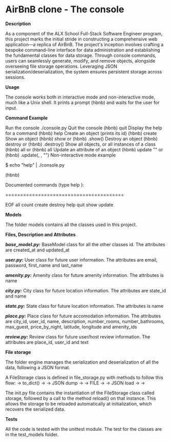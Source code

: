 # AirBnB clone - The console

****Description****

As a component of the ALX School Full-Stack Software Engineer program, this project marks the initial stride in constructing a comprehensive web application—a replica of AirBnB. The project's inception involves crafting a bespoke command-line interface for data administration and establishing the fundamental classes for data storage. Through console commands, users can seamlessly generate, modify, and remove objects, alongside overseeing file storage operations. Leveraging JSON serialization/deserialization, the system ensures persistent storage across sessions.

****Usage****

The console works both in interactive mode and non-interactive mode, much like a Unix shell. It prints a prompt (hbnb) and waits for the user for input.

****Command	Example****

Run the console	./console.py
Quit the console	(hbnb) quit
Display the help for a command	(hbnb) help <command>
Create an object (prints its id)	(hbnb) create <class>
Show an object	(hbnb) show <class> <id> or (hbnb) <class>.show(<id>)
Destroy an object	(hbnb) destroy <class> <id> or (hbnb) <class>.destroy(<id>)
Show all objects, or all instances of a class	(hbnb) all or (hbnb) all <class>
Update an attribute of an object	(hbnb) update <class> <id> <attribute name> "<attribute value>" or (hbnb) <class>.update(<id>, <attribute name>, "<attribute value>")
Non-interactive mode example

$ echo "help" | ./console.py

(hbnb)

Documented commands (type help <topic>):

========================================

EOF  all  count  create  destroy  help  quit  show  update

****Models****

The folder models contains all the classes used in this project.

****Files, Description and Attributes****

***base_model.py:*** BaseModel class for all the other classes	id. The attributes are created_at and updated_at

***user.py:*** User class for future user information. The attributes are email, password, first_name and last_name

***amenity.py:*** Amenity class for future amenity information. The attributes is name

***city.py:*** City class for future location information. The attributes are state_id and name

***state.py:*** State class for future location information. The attributes is	name

***place.py:*** Place class for future accomodation information. The attributes are city_id, user_id, name, description, number_rooms, number_bathrooms, max_guest, price_by_night, latitude, longitude and amenity_ids

***review.py:*** Review class for future user/host review information. The attributes are place_id, user_id and text

****File storage****

The folder engine manages the serialization and deserialization of all the data, following a JSON format.

A FileStorage class is defined in file_storage.py with methods to follow this flow: <object> -> to_dict() -> <dictionary> -> JSON dump -> <json string> -> FILE -> <json string> -> JSON load -> <dictionary> -> <object>

The init.py file contains the instantiation of the FileStorage class called storage, followed by a call to the method reload() on that instance. This allows the storage to be reloaded automatically at initialization, which recovers the serialized data.

****Tests****

All the code is tested with the unittest module. The test for the classes are in the test_models folder.
